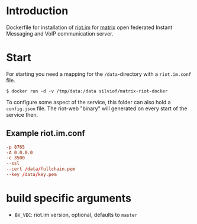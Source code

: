 
# Introduction

Dockerfile for installation of [riot.im] for [matrix] open federated Instant
Messaging and VoIP communication server.

[matrix]: http://www.matrix.org
[riot.im]: https://riot.im


# Start

For starting you need a mapping for the `/data`-directory with
a `riot.im.conf` file.

    $ docker run -d -v /tmp/data:/data silviof/matrix-riot-docker

To configure some aspect of the service, this folder can also hold
a `config.json` file. The riot-web "binary" will generated on every start of
the service then.


## Example riot.im.conf

```conf
-p 8765
-A 0.0.0.0
-c 3500
--ssl
--cert /data/fullchain.pem
--key /data/key.pem
```


# build specific arguments

* `BV_VEC`: riot.im version, optional, defaults to `master`

